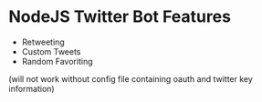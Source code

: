 # NodeJS Twitter Bot Features

* Retweeting
* Custom Tweets
* Random Favoriting

(will not work without config file containing oauth and twitter key information)
